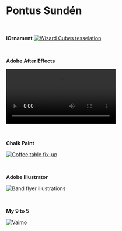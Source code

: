 # Pontus Sundén

<br>

**iOrnament**
[![Wizard Cubes tesselation](media/wizard-cubes.jpg)
](https://science-to-touch.com/en/iOrnament.html)

<br>

**Adobe After Effects**

![Animated marketing content](media/fhv-stress.mp4 ':include :type=video controls loop muted width=100% height=56%')

<br>

**Chalk Paint**

[![Coffee table fix-up](media/coffee-table.jpg)](/assets/coffee-table-process.jpg)

<br>

**Adobe Illustrator**

![Band flyer illustrations](media/greta-flyer.png)

<br>

**My 9 to 5**

[![Vaimo](media/dayjob.jpg)
](https://www.vaimo.com/expertise/data-management/product-information-management-pim/)

<br>
